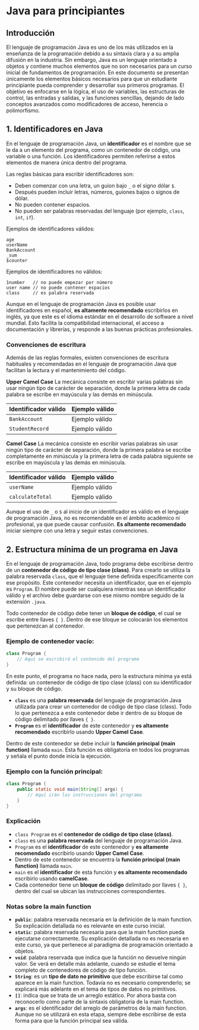 # Java para principiantes

## Introducción

El lenguaje de programación Java es uno de los más utilizados en la enseñanza de la programación debido a su sintaxis clara y a su amplia difusión en la industria. Sin embargo, Java es un lenguaje orientado a objetos y contiene muchos elementos que no son necesarios para un curso inicial de fundamentos de programación. En este documento se presentan únicamente los elementos básicos necesarios para que un estudiante principiante pueda comprender y desarrollar sus primeros programas. El objetivo es enfocarse en la lógica, el uso de variables, las estructuras de control, las entradas y salidas, y las funciones sencillas, dejando de lado conceptos avanzados como modificadores de acceso, herencia o polimorfismo.

## 1. Identificadores en Java

En el lenguaje de programación Java, un **identificador** es el nombre que se le da a un elemento del programa, como un contenedor de código, una variable o una función. Los identificadores permiten referirse a estos elementos de manera única dentro del programa.

Las reglas básicas para escribir identificadores son:

* Deben comenzar con una letra, un guion bajo `_` o el signo dólar `$`.
* Después pueden incluir letras, números, guiones bajos o signos de dólar.
* No pueden contener espacios.
* No pueden ser palabras reservadas del lenguaje (por ejemplo, `class`, `int`, `if`).

Ejemplos de identificadores válidos:

```
age
userName
BankAccount
_sum
$counter
```

Ejemplos de identificadores no válidos:

```
1number   // no puede empezar por número
user name // no puede contener espacios
class     // es palabra reservada
```

Aunque en el lenguaje de programación Java es posible usar identificadores en español, **es altamente recomendado** escribirlos en inglés, ya que este es el idioma estándar en el desarrollo de software a nivel mundial. Esto facilita la compatibilidad internacional, el acceso a documentación y librerías, y responde a las buenas prácticas profesionales.

### Convenciones de escritura

Además de las reglas formales, existen convenciones de escritura habituales y recomendadas en el lenguaje de programación Java que facilitan la lectura y el mantenimiento del código.

**Upper Camel Case**
La mecánica consiste en escribir varias palabras sin usar ningún tipo de carácter de separación, donde la primera letra de cada palabra se escribe en mayúscula y las demás en minúscula.

| Identificador válido | Ejemplo válido |
| -------------------- | -------------- |
| `BankAccount`        | Ejemplo válido |
| `StudentRecord`      | Ejemplo válido |

**Camel Case**
La mecánica consiste en escribir varias palabras sin usar ningún tipo de carácter de separación, donde la primera palabra se escribe completamente en minúscula y la primera letra de cada palabra siguiente se escribe en mayúscula y las demás en minúscula.

| Identificador válido | Ejemplo válido |
| -------------------- | -------------- |
| `userName`           | Ejemplo válido |
| `calculateTotal`     | Ejemplo válido |

Aunque el uso de `_` o `$` al inicio de un identificador es válido en el lenguaje de programación Java, no es recomendable en el ámbito académico ni profesional, ya que puede causar confusión. **Es altamente recomendado** iniciar siempre con una letra y seguir estas convenciones.

## 2. Estructura mínima de un programa en Java

En el lenguaje de programación Java, todo programa debe escribirse dentro de un **contenedor de código de tipo clase (class)**. Para crearlo se utiliza la palabra reservada `class`, que el lenguaje tiene definida específicamente con ese propósito. Este contenedor necesita un identificador, que en el ejemplo es `Program`. El nombre puede ser cualquiera mientras sea un identificador válido y el archivo debe guardarse con ese mismo nombre seguido de la extensión `.java`.

Todo contenedor de código debe tener un **bloque de código**, el cual se escribe entre llaves `{ }`. Dentro de ese bloque se colocarán los elementos que pertenezcan al contenedor.

### Ejemplo de contenedor vacío:

```java
class Program {
    // Aquí se escribirá el contenido del programa
}
```

En este punto, el programa no hace nada, pero la estructura mínima ya está definida: un contenedor de código de tipo clase (class) con su identificador y su bloque de código.

* **`class`** es una **palabra reservada** del lenguaje de programación Java utilizada para crear un contenedor de código de tipo clase (class). Todo lo que pertenezca a este contenedor debe ir dentro de su bloque de código delimitado por llaves `{ }`.
* **`Program`** es el **identificador** de este contenedor y **es altamente recomendado** escribirlo usando **Upper Camel Case**.

Dentro de este contenedor se debe incluir la **función principal (main function)** llamada `main`. Esta función es obligatoria en todos los programas y señala el punto donde inicia la ejecución.

### Ejemplo con la función principal:

```java
class Program {
    public static void main(String[] args) {
        // Aquí irán las instrucciones del programa
    }
}
```

### Explicación

* `class Program` es el **contenedor de código de tipo clase (class)**.
* `class` es una **palabra reservada** del lenguaje de programación Java.
* `Program` es el **identificador** de este contenedor y **es altamente recomendado** escribirlo usando **Upper Camel Case**.
* Dentro de este contenedor se encuentra la **función principal (main function)** llamada `main`.
* `main` es el **identificador** de esta función y **es altamente recomendado** escribirlo usando **camelCase**.
* Cada contenedor tiene un **bloque de código** delimitado por llaves `{ }`, dentro del cual se ubican las instrucciones correspondientes.

### Notas sobre la main function

* **`public`**: palabra reservada necesaria en la definición de la main function. Su explicación detallada no es relevante en este curso inicial.
* **`static`**: palabra reservada necesaria para que la main function pueda ejecutarse correctamente. Su explicación detallada no es necesaria en este curso, ya que pertenece al paradigma de programación orientado a objetos.
* **`void`**: palabra reservada que indica que la función no devuelve ningún valor. Se verá en detalle más adelante, cuando se estudie el tema completo de contenedores de código de tipo función.
* **`String`**: es un **tipo de dato no primitivo** que debe escribirse tal como aparece en la main function. Todavía no es necesario comprenderlo; se explicará más adelante en el tema de tipos de datos no primitivos.
* **`[]`**: indica que se trata de un arreglo estático. Por ahora basta con reconocerlo como parte de la sintaxis obligatoria de la main function.
* **`args`**: es el identificador del arreglo de parámetros de la main function. Aunque no se utilizará en esta etapa, siempre debe escribirse de esta forma para que la función principal sea válida.
